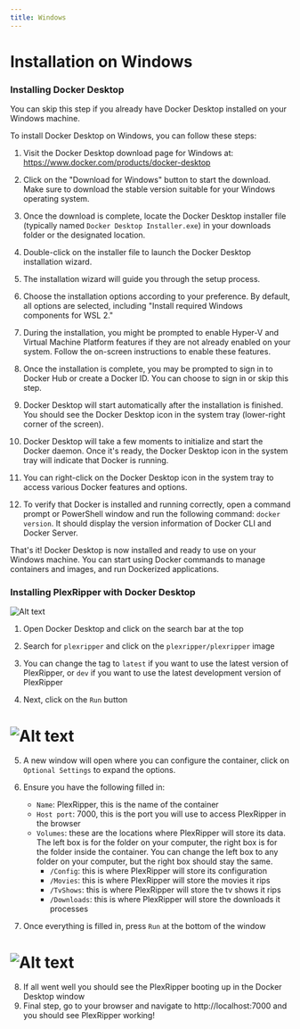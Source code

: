 ```yaml
---
title: Windows
---
```


# Installation on Windows

### Installing Docker Desktop

You can skip this step if you already have Docker Desktop installed on your Windows machine.

To install Docker Desktop on Windows, you can follow these steps:

1. Visit the Docker Desktop download page for Windows at: https://www.docker.com/products/docker-desktop

2. Click on the "Download for Windows" button to start the download. Make sure to download the stable version suitable for your Windows operating system.

3. Once the download is complete, locate the Docker Desktop installer file (typically named `Docker Desktop Installer.exe`) in your downloads folder or the designated location.

4. Double-click on the installer file to launch the Docker Desktop installation wizard.

5. The installation wizard will guide you through the setup process.

6. Choose the installation options according to your preference. By default, all options are selected, including "Install required Windows components for WSL 2."

7. During the installation, you might be prompted to enable Hyper-V and Virtual Machine Platform features if they are not already enabled on your system. Follow the on-screen instructions to enable these features.

8. Once the installation is complete, you may be prompted to sign in to Docker Hub or create a Docker ID. You can choose to sign in or skip this step.

9. Docker Desktop will start automatically after the installation is finished. You should see the Docker Desktop icon in the system tray (lower-right corner of the screen).

10. Docker Desktop will take a few moments to initialize and start the Docker daemon. Once it's ready, the Docker Desktop icon in the system tray will indicate that Docker is running.

11. You can right-click on the Docker Desktop icon in the system tray to access various Docker features and options.

12. To verify that Docker is installed and running correctly, open a command prompt or PowerShell window and run the following command: `docker version`. It should display the version information of Docker CLI and Docker Server.

That's it! Docker Desktop is now installed and ready to use on your Windows machine. You can start using Docker commands to manage containers and images, and run Dockerized applications.

### Installing PlexRipper with Docker Desktop

![Alt text](/img/guides/windows-install/plexripper-search.png "PlexRipper search")

1. Open Docker Desktop and click on the search bar at the top

2. Search for `plexripper` and click on the `plexripper/plexripper` image

3. You can change the tag to `latest` if you want to use the latest version of PlexRipper, or `dev` if you want to use the latest development version of PlexRipper

4. Next, click on the `Run` button

# ![Alt text](/img/guides/windows-install/plexripper-configure.png "PlexRipper configure")

5. A new window will open where you can configure the container, click on `Optional Settings` to expand the options.

6. Ensure you have the following filled in:
    - `Name`: PlexRipper, this is the name of the container
    - `Host port`: 7000, this is the port you will use to access PlexRipper in the browser
    - `Volumes`: these are the locations where PlexRipper will store its data. The left box is for the folder on your computer, the right box is for the folder inside the container. You can change the left box to any folder on your computer, but the right box should stay the same.
        - `/Config`: this is where PlexRipper will store its configuration
        - `/Movies`: this is where PlexRipper will store the movies it rips
        - `/TvShows`: this is where PlexRipper will store the tv shows it rips
        - `/Downloads`: this is where PlexRipper will store the downloads it processes
7. Once everything is filled in, press `Run` at the bottom of the window

# ![Alt text](/img/guides/windows-install/plexripper-boot.png "PlexRipper configure")

8. If all went well you should see the PlexRipper booting up in the Docker Desktop window
9. Final step, go to your browser and navigate to http://localhost:7000 and you should see PlexRipper working!
